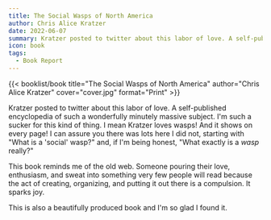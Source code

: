 ```yaml
---
title: The Social Wasps of North America
author: Chris Alice Kratzer
date: 2022-06-07
summary: Kratzer posted to twitter about this labor of love. A self-published encyclopedia of such a wonderfully minutely massive subject…
icon: book
tags:
  - Book Report
---
```


{{< booklist/book
title="The Social Wasps of North America"
author="Chris Alice Kratzer"
cover="cover.jpg"
format="Print" >}}

Kratzer posted to twitter about this labor of love. A self-published encyclopedia of such a wonderfully minutely massive subject. I'm such a sucker for this kind of thing. I mean Kratzer loves wasps! And it shows on every page! I can assure you there was lots here I did not, starting with "What is a 'social' wasp?" and, if I'm being honest, "What exactly is a *wasp* really?"

This book reminds me of the old web. Someone pouring their love, enthusiasm, and sweat into something very few people will read because the act of creating, organizing, and putting it out there is a compulsion. It sparks joy.

This is also a beautifully produced book and I'm so glad I found it. 